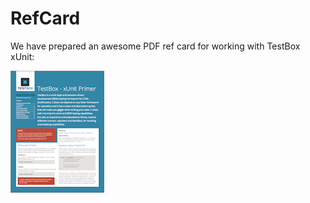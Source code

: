 # RefCard

We have prepared an awesome PDF ref card for working with TestBox xUnit:

[![TestBox xUnit Refcard](../../.gitbook/assets/testbox-xunit-refcard-150.png)](https://github.com/ColdBox/cbox-refcards/raw/master/TestBox%20xUnit%20Primer/TestBox-xUnit-Refcard.pdf)
